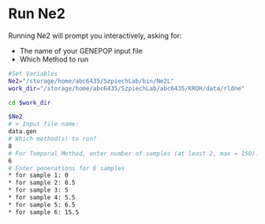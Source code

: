 # Run Ne2
Running Ne2 will prompt you interactively, asking for: 
- The name of your GENEPOP input file
- Which Method to run


```bash
#Set Variables
Ne2="/storage/home/abc6435/SzpiechLab/bin/Ne2L"
work_dir="/storage/home/abc6435/SzpiechLab/abc6435/KROH/data/rldne"

cd $work_dir

$Ne2
# > Input file name: 
data.gen 
# Which method(s) to run?
8
# For Temporal Method, enter number of samples (at least 2, max = 150):
6
# Enter generations for 6 samples
* for sample 1: 0
* for sample 2: 0.5
* for sample 3: 5
* for sample 4: 5.5
* for sample 5: 6.5
* for sample 6: 15.5
```